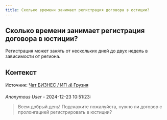```yaml
---
title: Сколько времени занимает регистрация договора в юстиции?
---
```


## Сколько времени занимает регистрация договора в юстиции?

Регистрация может занять от нескольких дней до двух недель в зависимости от региона.

## Контекст

Источник: [Чат БИЗНЕС / ИП 💰 Грузия](https://t.me/ip_ge)

_Anonymous User_ - 2024-12-23 10:51:23:

> Всем добрый день! Подскажите пожалуйста, нужно ли договор с пролонгацией регистрировать в юстиции?
